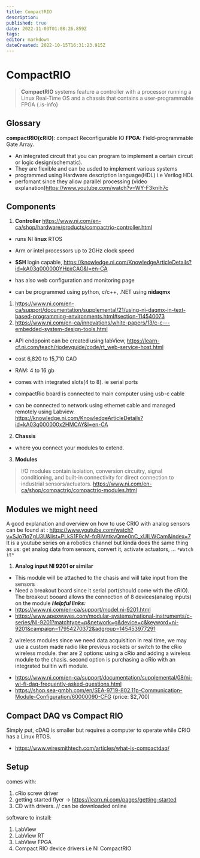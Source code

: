```yaml
---
title: CompactRIO
description: 
published: true
date: 2022-11-03T01:08:26.859Z
tags: 
editor: markdown
dateCreated: 2022-10-15T16:31:23.915Z
---
```


# CompactRIO
>  **CompactRIO** systems feature a controller with a processor running a Linux Real-Time OS and a chassis that contains a user-programmable FPGA
{.is-info}

## Glossary
**compactRIO(cRIO)**: compact Reconfigurable IO 
**FPGA**: Field-programmable Gate Array. 
- An integrated circuit that you can program to implement a certain circuit or logic design(schematic).
- They are flexible and can be usded to implement various systems
- programmed using Hardware description language(HDL) i.e Verilog HDL
- perfomant since they allow parallel processing
(video explanation)https://www.youtube.com/watch?v=WY-F3knih7c

## Components
1. **Controller**
https://www.ni.com/en-ca/shop/hardware/products/compactrio-controller.html
- runs NI **linux** RTOS
- Arm or intel processors up to 2GHz clock speed

- **SSH** login capable, https://knowledge.ni.com/KnowledgeArticleDetails?id=kA03q000000YHpxCAG&l=en-CA
- has also web configuration and monitoring page

- can be programmed using python, c/c++, .NET using **nidaqmx**
1. https://www.ni.com/en-ca/support/documentation/supplemental/21/using-ni-daqmx-in-text-based-programming-environments.html#section-114540073
1. https://www.ni.com/en-ca/innovations/white-papers/13/c-c---embedded-system-design-tools.html

- API endppoint can be created using labView, https://learn-cf.ni.com/teach/riodevguide/code/rt_web-service-host.html

- cost 6,820 to 15,710 CAD

- RAM: 4 to 16 gb
- comes with integrated slots(4 to 8). ie serial ports
- compactRio board is connected to main computer using usb-c cable
- can be connected to network using ethernet cable and managed remotely using Labview. https://knowledge.ni.com/KnowledgeArticleDetails?id=kA03q000000x2HMCAY&l=en-CA


2. **Chassis**
- where you connect your modules to extend.

3. **Modules**
> I/O modules contain isolation, conversion circuitry, signal conditioning, and built-in connectivity for direct connection to industrial sensors/actuators. 
https://www.ni.com/en-ca/shop/compactrio/compactrio-modules.html

## Modules we might need
A good explanation and overview on how to use CRIO with analog sensors can be found at : https://www.youtube.com/watch?v=SJo7lqZgU3U&list=PLkS1F9cM-fqBIVntkvQme0nC_xUILWCam&index=7
It is a youtube series on a robotics channel but kinda does the same thing as us: get analog data from sensors, convert it, activate actuators, ...
`*Watch it*`
1. **Analog input NI 9201 or similar**
- This module will be attached to the chasis and will take input from the sensors
- Need a breakout board since it serial port(should come with the cRIO). The breakout booard allows the connection of 8 devices(analog inputs) on the module
***Helpful links:*** 
- https://www.ni.com/en-ca/support/model.ni-9201.html
- https://www.apexwaves.com/modular-systems/national-instruments/c-series/NI-9201?matchtype=p&network=g&device=c&keyword=ni-9201&campaign=17954270372&adgroup=145453977291
2. wireless modules
since we need data acquisition in real time, we may use a custom made radio like previous rockets or switch to the cRio wireless module.
ther are 2 options: using a cRio and adding a wireless module to the chasis. second option is purchasing a cRio with an integrated builtin wifi module.
- https://www.ni.com/en-ca/support/documentation/supplemental/08/ni-wi-fi-daq-frequently-asked-questions.html
- https://shop.sea-gmbh.com/en/SEA-9719-802.11p-Communication-Module-Configuration/60000090-CFG (price: $2,700)

## Compact DAQ vs Compact RIO
Simply put, cDAQ is smaller but requires a computer to operate while CRIO has  a Linux RTOS.
- https://www.wiresmithtech.com/articles/what-is-compactdaq/


## Setup
comes with:
1. cRio screw driver
2. getting started flyer
	-> https://learn.ni.com/pages/getting-started
3. CD with drivers. // can be downloaded online

software to install:
1. LabView
2. LabView RT
3. LabView FPGA
4. Compact RIO device drivers i.e NI CompactRIO



